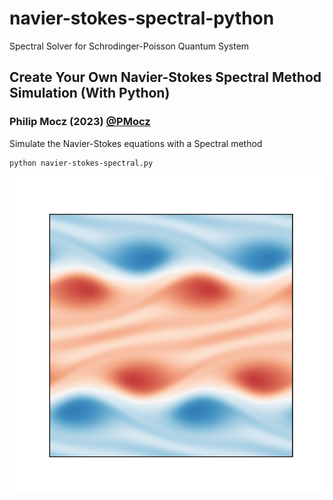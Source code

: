 # navier-stokes-spectral-python
Spectral Solver for Schrodinger-Poisson Quantum System

## Create Your Own Navier-Stokes Spectral Method Simulation (With Python)

### Philip Mocz (2023)  [@PMocz](https://twitter.com/PMocz)

Simulate the Navier-Stokes equations with a Spectral method


```
python navier-stokes-spectral.py
```

![Simulation](./navier-stokes-spectral.png)
